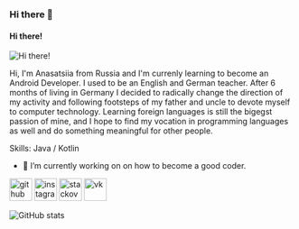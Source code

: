 ### Hi there 👋

#### Hi there!
![Hi there!](https://skirtingboardsdirect.com/wp-content/uploads/2021/03/shutterstock_1270572721.jpg)

Hi, I'm Anasatsiia from Russia and I'm currenly learning to become an Android Developer. I used to be an English and German teacher. After 6 months of living in Germany I decided to radically change the direction of my activity and following footsteps of my father and uncle to devote myself to computer technology. Learning foreign languages is still the bigegst passion of mine, and I hope to find my vocation in programming languages as well and do something meaningful for other people.

Skills: Java / Kotlin

- 🔭 I’m currently working on on how to become a good coder. 


[<img src='https://cdn.jsdelivr.net/npm/simple-icons@3.0.1/icons/github.svg' alt='github' height='40'>](https://github.com/AnaBolshakova)  [<img src='https://cdn.jsdelivr.net/npm/simple-icons@3.0.1/icons/instagram.svg' alt='instagram' height='40'>](https://www.instagram.com/ana_kit2/)  [<img src='https://cdn.jsdelivr.net/npm/simple-icons@3.0.1/icons/stackoverflow.svg' alt='stackoverflow' height='40'>](https://stackoverflow.com/users/18322212)  [<img src='https://cdn.jsdelivr.net/npm/simple-icons@3.0.1/icons/vk.svg' alt='vk' height='40'>](https://vk.com/welcomeguestswelcomehome)  

![GitHub stats](https://github-readme-stats.vercel.app/api?username=AnaBolshakova&show_icons=true)  

